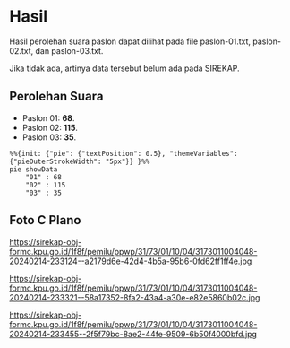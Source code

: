 # Hasil

Hasil perolehan suara paslon dapat dilihat pada file paslon-01.txt, paslon-02.txt, dan paslon-03.txt.

Jika tidak ada, artinya data tersebut belum ada pada SIREKAP.

## Perolehan Suara

 * Paslon 01: **68**.
 * Paslon 02: **115**.
 * Paslon 03: **35**.

```mermaid
%%{init: {"pie": {"textPosition": 0.5}, "themeVariables": {"pieOuterStrokeWidth": "5px"}} }%%
pie showData
    "01" : 68
    "02" : 115
    "03" : 35
```
## Foto C Plano

https://sirekap-obj-formc.kpu.go.id/1f8f/pemilu/ppwp/31/73/01/10/04/3173011004048-20240214-233124--a2179d6e-42d4-4b5a-95b6-0fd62ff1ff4e.jpg

https://sirekap-obj-formc.kpu.go.id/1f8f/pemilu/ppwp/31/73/01/10/04/3173011004048-20240214-233321--58a17352-8fa2-43a4-a30e-e82e5860b02c.jpg

https://sirekap-obj-formc.kpu.go.id/1f8f/pemilu/ppwp/31/73/01/10/04/3173011004048-20240214-233455--2f5f79bc-8ae2-44fe-9509-6b50f4000bfd.jpg
